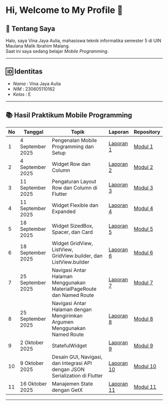 # Hi, Welcome to My Profile 👋

## 📖 Tentang Saya
Halo, saya Vina Jaya Aulia, mahasiswa teknik informatika semester 5 di UIN Maulana Malik Ibrahim Malang.  
Saat ini saya sedang belajar *Mobile Programming*.

---

## 🆔 Identitas
- *Nama* : Vina Jaya Aulia
- *NIM* : 230605110162
- *Kelas* : E

---

## 📚 Hasil Praktikum Mobile Programming

| No | Tanggal         | Topik                                           | Laporan            | Repository  |
|----|-----------------|-------------------------------------------------|--------------------|-------------|
| 1  | 4 September 2025 | Pengenalan Mobile Programming dan Setup         | [Laporan 1](https://drive.google.com/file/d/1QREfQozTj7feZXpjXD6_XLGyID9Htdoi/view?usp=sharing)     | [Modul 1](https://github.com/vina162/modul1) |
| 2  | 4 September 2025 | Widget Row dan Column                          | [Laporan 2](https://drive.google.com/file/d/1Nw1iw8vHkkZgiDVGsq2s9IbOX6hQAy6X/view?usp=sharing)     | [Modul 2](https://github.com/vina162/modul2) |
| 3  | 11 September 2025 | Pengaturan Layout Row dan Column di Flutter    | [Laporan 3](https://drive.google.com/file/d/1V65NxKiQMcbtI8yTlaQyhojb_BT4Uk0V/view?usp=sharing)           | [Modul 3](https://github.com/vina162/modul3) | 
| 4  | 11 September 2025 | Widget Flexible dan Expanded                   | [Laporan 4](https://drive.google.com/file/d/1--YiQn1-5Ita5Exc7hdcFtQ83Q7wwSPS/view?usp=sharing)           | [Modul 4](https://github.com/vina162/modul4) |
| 5  | 18 September 2025 | Widget SizedBox, Spacer, dan Card                   | [Laporan 5](https://drive.google.com/file/d/1Kxjf6gv9bKEH_hrvbYClz2V7d-BINHCQ/view?usp=sharing)           | [Modul 5](https://github.com/vina162/modul5) |
| 6  | 18 September 2025 | Widget GridView, ListView, GridView.builder, dan ListView.builder                   | [Laporan 6](https://drive.google.com/file/d/1BPW__o7m4R4tDgf45cezpmyM0X0zsg_a/view?usp=sharing)           | [Modul 6](https://github.com/ndilashfr/modul6) |
| 7  | 25 September 2025 | Navigasi Antar Halaman Menggunakan MaterialPageRoute dan Named Route                   | [Laporan 7](https://drive.google.com/file/d/1MDv6tgNHM_kCkLhePvzb7WuRvJTZ_TXA/view?usp=sharing)           | [Modul 7](https://github.com/ndilashfr/modul7) |
| 8  | 25 September 2025 | Navigasi Antar Halaman dengan Mengirimkan Argumen Menggunakan Named Route                   | [Laporan 8](https://drive.google.com/file/d/1c7M-BU3H1Ico95B9ALM6OTOjm4kactHY/view?usp=sharing)           | [Modul 8](https://github.com/ndilashfr/modul8) |
| 9  | 2 Oktober 2025 | StatefulWidget                   | [Laporan 9](https://drive.google.com/file/d/1E2snnbRLwa8Awzp7jam5pLF2BvIVTrSc/view?usp=sharing)           | [Modul 9](https://github.com/ndilashfr/modul9) |
| 10  | 9 Oktober 2025 | Desain GUI, Navigasi, dan Integrasi API dengan JSON Serialization di Flutter                   | [Laporan 10](https://drive.google.com/file/d/1qy_wBVEdOWUrxQM90DOsEUeCOr_fyD-M/view?usp=drive_link)           | [Modul 10](https://github.com/ndilashfr/modul10) |
| 11  | 16 Oktober 2025 | 	Manajemen State dengan GetX                   | [Laporan 11](https://drive.google.com/file/d/1JzzAODYllXF_zRm3lqN93dJLw7AoVNTj/view?usp=sharing)           | [Modul 11](https://github.com/ndilashfr/modul11) |
---
